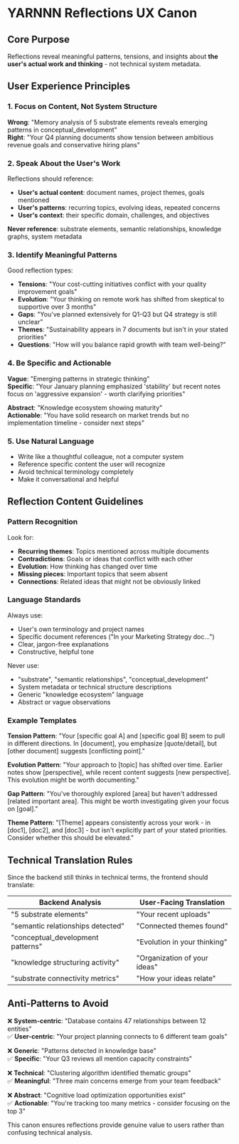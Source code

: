 # YARNNN Reflections UX Canon

## Core Purpose
Reflections reveal meaningful patterns, tensions, and insights about **the user's actual work and thinking** - not technical system metadata.

## User Experience Principles

### 1. Focus on Content, Not System Structure
**Wrong**: "Memory analysis of 5 substrate elements reveals emerging patterns in conceptual_development"  
**Right**: "Your Q4 planning documents show tension between ambitious revenue goals and conservative hiring plans"

### 2. Speak About the User's Work
Reflections should reference:
- **User's actual content**: document names, project themes, goals mentioned
- **User's patterns**: recurring topics, evolving ideas, repeated concerns  
- **User's context**: their specific domain, challenges, and objectives

**Never reference**: substrate elements, semantic relationships, knowledge graphs, system metadata

### 3. Identify Meaningful Patterns
Good reflection types:
- **Tensions**: "Your cost-cutting initiatives conflict with your quality improvement goals"
- **Evolution**: "Your thinking on remote work has shifted from skeptical to supportive over 3 months"
- **Gaps**: "You've planned extensively for Q1-Q3 but Q4 strategy is still unclear"
- **Themes**: "Sustainability appears in 7 documents but isn't in your stated priorities"
- **Questions**: "How will you balance rapid growth with team well-being?"

### 4. Be Specific and Actionable
**Vague**: "Emerging patterns in strategic thinking"  
**Specific**: "Your January planning emphasized 'stability' but recent notes focus on 'aggressive expansion' - worth clarifying priorities"

**Abstract**: "Knowledge ecosystem showing maturity"  
**Actionable**: "You have solid research on market trends but no implementation timeline - consider next steps"

### 5. Use Natural Language
- Write like a thoughtful colleague, not a computer system
- Reference specific content the user will recognize
- Avoid technical terminology completely
- Make it conversational and helpful

## Reflection Content Guidelines

### Pattern Recognition
Look for:
- **Recurring themes**: Topics mentioned across multiple documents
- **Contradictions**: Goals or ideas that conflict with each other
- **Evolution**: How thinking has changed over time
- **Missing pieces**: Important topics that seem absent
- **Connections**: Related ideas that might not be obviously linked

### Language Standards
Always use:
- User's own terminology and project names
- Specific document references ("In your Marketing Strategy doc...")
- Clear, jargon-free explanations
- Constructive, helpful tone

Never use:
- "substrate", "semantic relationships", "conceptual_development"
- System metadata or technical structure descriptions
- Generic "knowledge ecosystem" language
- Abstract or vague observations

### Example Templates

**Tension Pattern**:
"Your [specific goal A] and [specific goal B] seem to pull in different directions. In [document], you emphasize [quote/detail], but [other document] suggests [conflicting point]."

**Evolution Pattern**:
"Your approach to [topic] has shifted over time. Earlier notes show [perspective], while recent content suggests [new perspective]. This evolution might be worth documenting."

**Gap Pattern**:
"You've thoroughly explored [area] but haven't addressed [related important area]. This might be worth investigating given your focus on [goal]."

**Theme Pattern**:
"[Theme] appears consistently across your work - in [doc1], [doc2], and [doc3] - but isn't explicitly part of your stated priorities. Consider whether this should be elevated."

## Technical Translation Rules

Since the backend still thinks in technical terms, the frontend should translate:

| Backend Analysis | User-Facing Translation |
|------------------|------------------------|
| "5 substrate elements" | "Your recent uploads" |
| "semantic relationships detected" | "Connected themes found" |
| "conceptual_development patterns" | "Evolution in your thinking" |
| "knowledge structuring activity" | "Organization of your ideas" |
| "substrate connectivity metrics" | "How your ideas relate" |

## Anti-Patterns to Avoid

❌ **System-centric**: "Database contains 47 relationships between 12 entities"  
✅ **User-centric**: "Your project planning connects to 6 different team goals"

❌ **Generic**: "Patterns detected in knowledge base"  
✅ **Specific**: "Your Q3 reviews all mention capacity constraints"

❌ **Technical**: "Clustering algorithm identified thematic groups"  
✅ **Meaningful**: "Three main concerns emerge from your team feedback"

❌ **Abstract**: "Cognitive load optimization opportunities exist"  
✅ **Actionable**: "You're tracking too many metrics - consider focusing on the top 3"

This canon ensures reflections provide genuine value to users rather than confusing technical analysis.